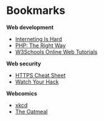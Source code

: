 # Bookmarks

**Web development**

- [Interneting Is Hard](https://internetingishard.com/)
- [PHP: The Right Way](https://phptherightway.com/)
- [W3Schools Online Web Tutorials](https://www.w3schools.com/)

**Web security**

- [HTTPS Cheat Sheet](https://scotthelme.co.uk/https-cheat-sheet/)
- [Watch Your Hack](https://watchyourhack.com/)

**Webcomics**

- [xkcd](https://xkcd.com/)
- [The Oatmeal](https://theoatmeal.com/)
